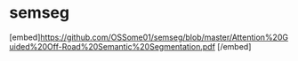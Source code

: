 # semseg

[embed]https://github.com/OSSome01/semseg/blob/master/Attention%20Guided%20Off-Road%20Semantic%20Segmentation.pdf [/embed]

